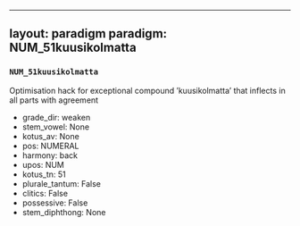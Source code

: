 
---
layout: paradigm
paradigm: NUM_51kuusikolmatta
---
### ` NUM_51kuusikolmatta `

Optimisation hack for exceptional compound ’kuusikolmatta’ that inflects in all parts with agreement
* grade_dir: weaken
* stem_vowel: None
* kotus_av: None
* pos: NUMERAL
* harmony: back
* upos: NUM
* kotus_tn: 51
* plurale_tantum: False
* clitics: False
* possessive: False
* stem_diphthong: None
